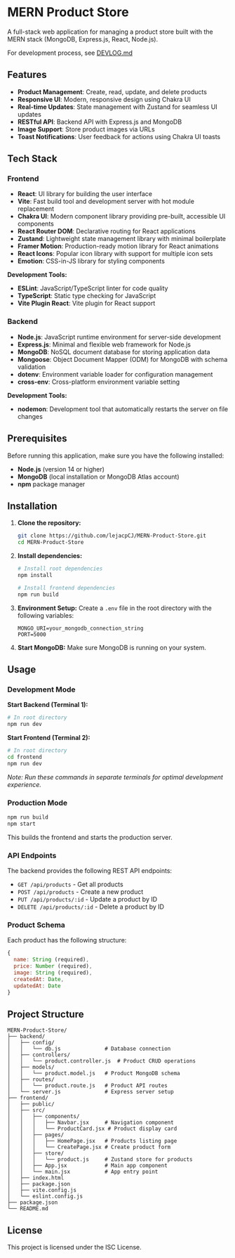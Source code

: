 # MERN Product Store

A full-stack web application for managing a product store built with the MERN stack (MongoDB, Express.js, React, Node.js).

For development process, see [DEVLOG.md](DEVLOG.md)

## Features

- **Product Management**: Create, read, update, and delete products
- **Responsive UI**: Modern, responsive design using Chakra UI
- **Real-time Updates**: State management with Zustand for seamless UI updates
- **RESTful API**: Backend API with Express.js and MongoDB
- **Image Support**: Store product images via URLs
- **Toast Notifications**: User feedback for actions using Chakra UI toasts

## Tech Stack

### Frontend

- **React**: UI library for building the user interface
- **Vite**: Fast build tool and development server with hot module replacement
- **Chakra UI**: Modern component library providing pre-built, accessible UI components
- **React Router DOM**: Declarative routing for React applications
- **Zustand**: Lightweight state management library with minimal boilerplate
- **Framer Motion**: Production-ready motion library for React animations
- **React Icons**: Popular icon library with support for multiple icon sets
- **Emotion**: CSS-in-JS library for styling components

**Development Tools:**

- **ESLint**: JavaScript/TypeScript linter for code quality
- **TypeScript**: Static type checking for JavaScript
- **Vite Plugin React**: Vite plugin for React support

### Backend

- **Node.js**: JavaScript runtime environment for server-side development
- **Express.js**: Minimal and flexible web framework for Node.js
- **MongoDB**: NoSQL document database for storing application data
- **Mongoose**: Object Document Mapper (ODM) for MongoDB with schema validation
- **dotenv**: Environment variable loader for configuration management
- **cross-env**: Cross-platform environment variable setting

**Development Tools:**

- **nodemon**: Development tool that automatically restarts the server on file changes

## Prerequisites

Before running this application, make sure you have the following installed:

- **Node.js** (version 14 or higher)
- **MongoDB** (local installation or MongoDB Atlas account)
- **npm** package manager

## Installation

1. **Clone the repository:**

   ```bash
   git clone https://github.com/lejacpCJ/MERN-Product-Store.git
   cd MERN-Product-Store
   ```

2. **Install dependencies:**

   ```bash
   # Install root dependencies
   npm install

   # Install frontend dependencies
   npm run build
   ```

3. **Environment Setup:**
   Create a `.env` file in the root directory with the following variables:

   ```
   MONGO_URI=your_mongodb_connection_string
   PORT=5000
   ```

4. **Start MongoDB:**
   Make sure MongoDB is running on your system.

## Usage

### Development Mode

**Start Backend (Terminal 1):**

```bash
# In root directory
npm run dev
```

**Start Frontend (Terminal 2):**

```bash
# In root directory
cd frontend
npm run dev
```

_Note: Run these commands in separate terminals for optimal development experience._

### Production Mode

```bash
npm run build
npm start
```

This builds the frontend and starts the production server.

### API Endpoints

The backend provides the following REST API endpoints:

- `GET /api/products` - Get all products
- `POST /api/products` - Create a new product
- `PUT /api/products/:id` - Update a product by ID
- `DELETE /api/products/:id` - Delete a product by ID

### Product Schema

Each product has the following structure:

```javascript
{
  name: String (required),
  price: Number (required),
  image: String (required),
  createdAt: Date,
  updatedAt: Date
}
```

## Project Structure

```
MERN-Product-Store/
├── backend/
│   ├── config/
│   │   └── db.js              # Database connection
│   ├── controllers/
│   │   └── product.controller.js  # Product CRUD operations
│   ├── models/
│   │   └── product.model.js   # Product MongoDB schema
│   ├── routes/
│   │   └── product.route.js   # Product API routes
│   └── server.js              # Express server setup
├── frontend/
│   ├── public/
│   ├── src/
│   │   ├── components/
│   │   │   ├── Navbar.jsx     # Navigation component
│   │   │   └── ProductCard.jsx # Product display card
│   │   ├── pages/
│   │   │   ├── HomePage.jsx   # Products listing page
│   │   │   └── CreatePage.jsx # Create product form
│   │   ├── store/
│   │   │   └── product.js     # Zustand store for products
│   │   ├── App.jsx            # Main app component
│   │   └── main.jsx           # App entry point
│   ├── index.html
│   ├── package.json
│   ├── vite.config.js
│   └── eslint.config.js
├── package.json
└── README.md
```

## License

This project is licensed under the ISC License.
